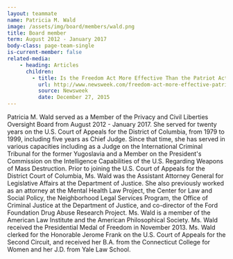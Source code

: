 ```yaml
---
layout: teammate
name: Patricia M. Wald
image: /assets/img/board/members/wald.png
title: Board member
term: August 2012 - January 2017
body-class: page-team-single
is-current-member: false
related-media:
    - heading: Articles
      children:
        - title: Is the Freedom Act More Effective Than the Patriot Act?
          url: http://www.newsweek.com/freedom-act-more-effective-patriot-act-409127
          source: Newsweek
          date: December 27, 2015
---
```

Patricia M. Wald served as a Member of the Privacy and Civil Liberties Oversight Board from August 2012 - January 2017. She served for twenty years on the U.S. Court of Appeals for the District of Columbia, from 1979 to 1999, including five years as Chief Judge. Since that time, she has served in various capacities including as a Judge on the International Criminal Tribunal for the former Yugoslavia and a Member on the President's Commission on the Intelligence Capabilities of the U.S. Regarding Weapons of Mass Destruction. Prior to joining the U.S. Court of Appeals for the District Court of Columbia, Ms. Wald was the Assistant Attorney General for Legislative Affairs at the Department of Justice. She also previously worked as an attorney at the Mental Health Law Project, the Center for Law and Social Policy, the Neighborhood Legal Services Program, the Office of Criminal Justice at the Department of Justice, and co-director of the Ford Foundation Drug Abuse Research Project. Ms. Wald is a member of the American Law Institute and the American Philosophical Society. Ms. Wald received the Presidential Medal of Freedom in November 2013. Ms. Wald clerked for the Honorable Jerome Frank on the U.S. Court of Appeals for the Second Circuit, and received her B.A. from the Connecticut College for Women and her J.D. from Yale Law School.
